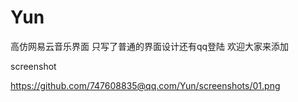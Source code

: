 # Yun
高仿网易云音乐界面
只写了普通的界面设计还有qq登陆
欢迎大家来添加





screenshot

https://github.com/747608835@qq.com/Yun/screenshots/01.png
